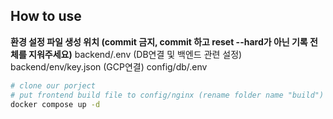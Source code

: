 ## How to use

**환경 설정 파일 생성 위치 (commit 금지, commit 하고 reset --hard가 아닌 기록 전체를 지워주세요)**
backend/.env (DB연결 및 백엔드 관련 설정)
backend/env/key.json (GCP연결)
config/db/.env

```bash
# clone our porject
# put frontend build file to config/nginx (rename folder name "build")
docker compose up -d
```


